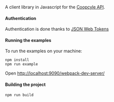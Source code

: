 A client library in Javascript for the [Coopcyle API](https://github.com/coopcycle/coopcycle-web).

#### Authentication

Authentication is done thanks to [JSON Web Tokens](https://en.wikipedia.org/wiki/JSON_Web_Token)

#### Running the examples

To run the examples on your machine:

```
npm install
npm run example
```

Open [http://localhost:9090/webpack-dev-server/](http://localhost:8080/webpack-dev-server/)

#### Building the project

```
npm run build
```
